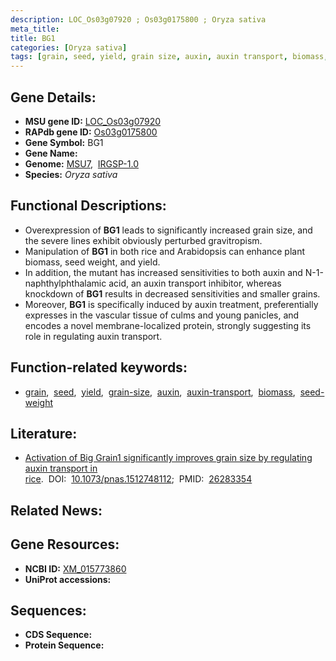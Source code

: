 ```yaml
---
description: LOC_Os03g07920 ; Os03g0175800 ; Oryza sativa
meta_title:
title: BG1
categories: [Oryza sativa]
tags: [grain, seed, yield, grain size, auxin, auxin transport, biomass, seed weight]
---
```


## Gene Details:
- **MSU gene ID:** [LOC_Os03g07920](http://rice.uga.edu/cgi-bin/ORF_infopage.cgi?orf=LOC_Os03g07920)  
- **RAPdb gene ID:** [Os03g0175800](https://rapdb.dna.affrc.go.jp/locus/?name=Os03g0175800)  
- **Gene Symbol:** BG1
- **Gene Name:**
- **Genome:**  [MSU7](http://rice.uga.edu/),&nbsp;&nbsp;[IRGSP-1.0](https://rapdb.dna.affrc.go.jp/download/irgsp1.html)
- **Species:** *Oryza sativa*

## Functional Descriptions:
   - Overexpression of **BG1** leads to significantly increased grain size, and the severe lines exhibit obviously perturbed gravitropism.
   - Manipulation of **BG1** in both rice and Arabidopsis can enhance plant biomass, seed weight, and yield.
   - In addition, the mutant has increased sensitivities to both auxin and N-1-naphthylphthalamic acid, an auxin transport inhibitor, whereas knockdown of **BG1** results in decreased sensitivities and smaller grains.
   - Moreover, **BG1** is specifically induced by auxin treatment, preferentially expresses in the vascular tissue of culms and young panicles, and encodes a novel membrane-localized protein, strongly suggesting its role in regulating auxin transport.

## Function-related keywords:
   - [grain](/tags/grain/),&nbsp;&nbsp;[seed](/tags/seed/),&nbsp;&nbsp;[yield](/tags/yield/),&nbsp;&nbsp;[grain-size](/tags/grain-size/),&nbsp;&nbsp;[auxin](/tags/auxin/),&nbsp;&nbsp;[auxin-transport](/tags/auxin-transport/),&nbsp;&nbsp;[biomass](/tags/biomass/),&nbsp;&nbsp;[seed-weight](/tags/seed-weight/)

## Literature:
   - [Activation of Big Grain1 significantly improves grain size by regulating auxin transport in rice](https://www.doi.org/10.1073/pnas.1512748112).&nbsp;&nbsp;DOI:&nbsp;&nbsp;[10.1073/pnas.1512748112](https://www.doi.org/10.1073/pnas.1512748112);&nbsp;&nbsp;PMID:&nbsp;&nbsp;[26283354](https://pubmed.ncbi.nlm.nih.gov/26283354/)

## Related News:

## Gene Resources:
- **NCBI ID:**  [XM_015773860](http://www.ncbi.nlm.nih.gov/nuccore/XM_015773860)
- **UniProt accessions:** [](https://www.uniprot.org/uniprotkb//entry)

## Sequences:
- **CDS Sequence:**
- **Protein Sequence:**
